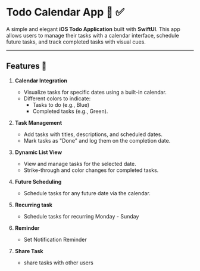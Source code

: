 # Todo Calendar App 📅 ✅

A simple and elegant **iOS Todo Application** built with **SwiftUI**. This app allows users to manage their tasks with a calendar interface, schedule future tasks, and track completed tasks with visual cues.

---

## Features 🚀
1. **Calendar Integration**  
   - Visualize tasks for specific dates using a built-in calendar.
   - Different colors to indicate:
     - Tasks to do (e.g., Blue)
     - Completed tasks (e.g., Green).

2. **Task Management**  
   - Add tasks with titles, descriptions, and scheduled dates.
   - Mark tasks as "Done" and log them on the completion date.

3. **Dynamic List View**  
   - View and manage tasks for the selected date.
   - Strike-through and color changes for completed tasks.

4. **Future Scheduling**  
   - Schedule tasks for any future date via the calendar.

5. **Recurring task**
   - Schedule tasks for recurring Monday - Sunday

6. **Reminder**
   - Set Notification Reminder

7. **Share Task**
   - share tasks with other users

